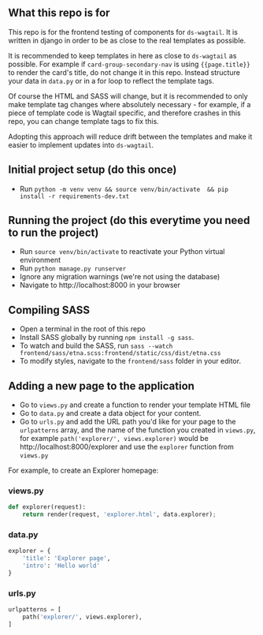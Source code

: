 ## What this repo is for

This repo is for the frontend testing of components for `ds-wagtail`. It is written in django in order to be as close to the real templates as possible. 

It is recommended to keep templates in here as close to `ds-wagtail` as possible. For example if `card-group-secondary-nav` is using `{{page.title}}` to render the card's title, do not change it in this repo. Instead structure your data in `data.py` or in a for loop to reflect the template tags.

Of course the HTML and SASS will change, but it is recommended to only make template tag changes where absolutely necessary - for example, if a piece of template code is Wagtail specific, and therefore crashes in this repo, you can change template tags to fix this. 

Adopting this approach will reduce drift between the templates and make it easier to implement updates into `ds-wagtail`.

## Initial project setup (do this once)

- Run `python -m venv venv && source venv/bin/activate  && pip install -r requirements-dev.txt`

## Running the project (do this everytime you need to run the project)

- Run `source venv/bin/activate` to reactivate your Python virtual environment
- Run `python manage.py runserver`
- Ignore any migration warnings (we're not using the database)
- Navigate to http://localhost:8000 in your browser

## Compiling SASS
- Open a terminal in the root of this repo
- Install SASS globally by running `npm install -g sass`.
- To watch and build the SASS, run `sass --watch frontend/sass/etna.scss:frontend/static/css/dist/etna.css`
- To modify styles, navigate to the `frontend/sass` folder in your editor.

## Adding a new page to the application

- Go to `views.py` and create a function to render your template HTML file
- Go to `data.py` and create a data object for your content. 
- Go  to `urls.py` and add the URL path you'd like for your page to the `urlpatterns` array, and the name of the function you created in `views.py`, for example `path('explorer/', views.explorer)` would be http://localhost:8000/explorer and use the `explorer` function from `views.py`

For example, to create an Explorer homepage:

### views.py
```python
def explorer(request):
    return render(request, 'explorer.html', data.explorer);
```

### data.py
```python
explorer = {
    'title': 'Explorer page',
    'intro': 'Hello world'
}
```

### urls.py
```python
urlpatterns = [
    path('explorer/', views.explorer),
]
```
